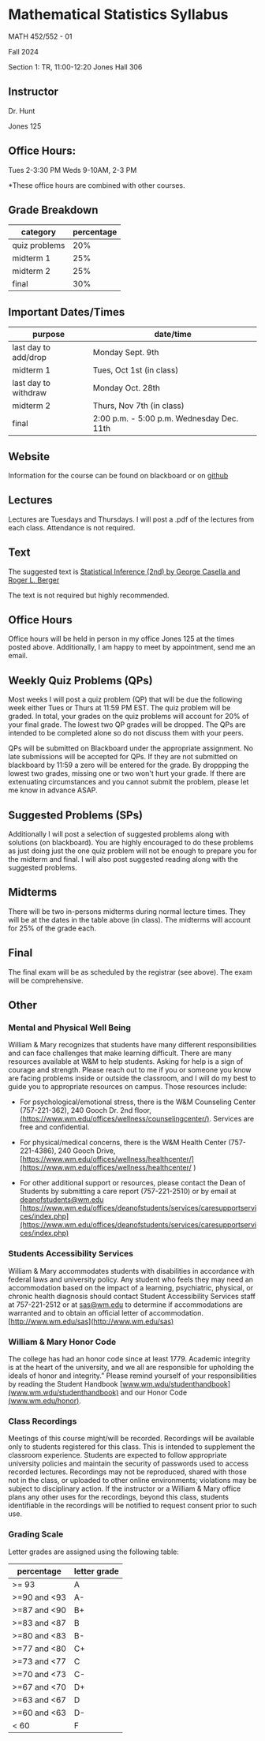 # Mathematical Statistics Syllabus
MATH 452/552 - 01

Fall 2024

Section 1: TR, 11:00-12:20 Jones Hall 306

## Instructor
Dr. Hunt

Jones 125

## Office Hours:
Tues 2-3:30 PM
Weds 9-10AM, 2-3 PM

*These office hours are combined with other courses.

## Grade Breakdown

| category | percentage|
| - | - |
| quiz problems | 20% |
| midterm 1 | 25% |
| midterm 2 | 25% |
| final | 30% |

## Important Dates/Times

| purpose | date/time |
| - | - |
| last day to add/drop | Monday Sept. 9th |
| midterm 1 | Tues, Oct 1st (in class)  |
| last day to withdraw | Monday Oct. 28th  |
| midterm 2 | Thurs, Nov 7th (in class) |
| final | 2:00 p.m. - 5:00 p.m. Wednesday Dec. 11th |


## Website

Information for the course can be found on blackboard or on [github](https://gjhunt.github.io/452fall24)

## Lectures

Lectures are Tuesdays and Thursdays. I will post a .pdf of the lectures from each class. Attendance is not required. 

## Text

The suggested text is [Statistical Inference (2nd) by George Casella and Roger L. Berger](https://www.amazon.com/Statistical-Inference-George-Casella/dp/8131503941/ref=sr_1_4?crid=1RQSOYI6ICIYD&keywords=Statistical+Inference+by+Casella%2C+George%2C+Berger&qid=1643138086&s=books&sprefix=statistical+inference+by+casella%2C+george%2C+berger%2Cstripbooks%2C47&sr=1-4)
  
The text is not required but highly recommended. 

## Office Hours

Office hours will be held in person in my office Jones 125 at the times posted above. Additionally, I am happy to meet by appointment, send me an email.

## Weekly Quiz Problems (QPs)

Most weeks I will post a quiz problem (QP) that will be due the following week either Tues or Thurs at 11:59 PM EST. The quiz problem will be graded. In total, your grades on the quiz problems will account for 20% of your final grade. The lowest two QP grades will be dropped. The QPs are intended to be completed alone so do not discuss them with your peers. 

QPs will be submitted on Blackboard under the appropriate assignment. No late submissions will be accepted for QPs. If they are not submitted on blackboard by 11:59 a zero will be entered for the grade. By droppping the lowest two grades, missing one or two won't hurt your grade. If there are extenuating circumstances and you cannot submit the problem, please let me know in advance ASAP. 

## Suggested Problems (SPs)

Additionally I will post a selection of suggested problems along with solutions (on blackboard). You are highly encouraged to do these problems as just doing just the one quiz problem will not be enough to prepare you for the midterm and final. I will also post suggested reading along with the suggested problems. 

## Midterms

There will be two in-persons midterms during normal lecture times. They will be at the dates in the table above (in class). The midterms will account for 25% of the grade each. 

## Final

The final exam will be as scheduled by the registrar (see above). The exam will be comprehensive. 


## Other

### Mental and Physical Well Being

William & Mary recognizes that students have many different responsibilities and can face challenges that make learning difficult.  There are many resources available at W&M to help students. Asking for help is a sign of courage and strength.  Please reach out to me if you or someone you know are facing problems inside or outside the classroom, and I will do my best to guide you to appropriate resources on campus.   Those resources include: 

- For psychological/emotional stress, there is the W&M Counseling Center (757-221-362), 240 Gooch Dr. 2nd floor, [(https://www.wm.edu/offices/wellness/counselingcenter/)](https://www.wm.edu/offices/wellness/counselingcenter/). Services are free and confidential.  

- For physical/medical concerns, there is the W&M Health Center (757-221-4386), 240 Gooch Drive, [https://www.wm.edu/offices/wellness/healthcenter/](https://www.wm.edu/offices/wellness/healthcenter/  )

- For other additional support or resources, please contact the Dean of Students by submitting a care report (757-221-2510) or by email at deanofstudents@wm.edu [https://www.wm.edu/offices/deanofstudents/services/caresupportservices/index.php](https://www.wm.edu/offices/deanofstudents/services/caresupportservices/index.php)

### Students Accessibility Services

William &amp; Mary accommodates students with disabilities in accordance with federal laws
and university policy. Any student who feels they may need an accommodation based
on the impact of a learning, psychiatric, physical, or chronic health diagnosis should
contact Student Accessibility Services staff at 757-221-2512 or at sas@wm.edu to
determine if accommodations are warranted and to obtain an official letter of
accommodation. [http://www.wm.edu/sas](http://www.wm.edu/sas)


### William &amp; Mary Honor Code

The college has had an honor code since at least 1779. Academic integrity is at
the heart of the university, and we all are responsible for upholding the ideals of honor
and integrity.” Please remind yourself of your responsibilities by reading the Student
Handbook [www.wm.wdu/studenthandbook](www.wm.wdu/studenthandbook) and our Honor Code
[(www.wm.edu/honor)](www.wm.edu/honor).

### Class Recordings

Meetings of this course might/will be recorded. Recordings will be available only to students registered for this class. This is intended to supplement the classroom experience. Students are expected to follow appropriate university policies and maintain the security of passwords used to access recorded lectures. Recordings may not be reproduced, shared with those not in the class, or uploaded to other online environments; violations may be subject to disciplinary action. If the instructor or a William &amp; Mary office plans any other uses for the recordings, beyond this class, students identifiable in the
recordings will be notified to request consent prior to such use.

### Grading Scale
Letter grades are assigned using the following table:

percentage | letter grade |
--- | --- |
\>= 93| A|
\>=90 and \<93| A-|
\>=87 and \<90| B+|
\>=83 and \<87| B|
\>=80 and \<83| B-|
\>=77 and \<80| C+|
\>=73 and \<77| C|
\>=70 and \<73| C-|
\>=67 and \<70| D+|
\>=63 and \<67| D|
\>=60 and \<63| D-|
\< 60| F
